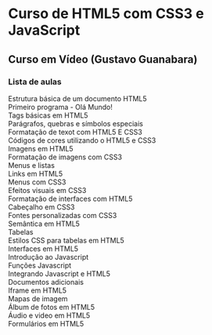 # Curso de HTML5 com CSS3 e JavaScript
## Curso em Vídeo (Gustavo Guanabara)

### Lista de aulas

Estrutura básica de um documento HTML5  
Primeiro programa - Olá Mundo!  
Tags básicas em HTML5  
Parágrafos, quebras e símbolos especiais  
Formatação de texot com HTML5 E CSS3  
Códigos de cores utilizando o HTML5 e CSS3  
Imagens em HTML5  
Formatação de imagens com CSS3  
Menus e listas  
Links em HTML5  
Menus com CSS3  
Efeitos visuais em CSS3  
Formatação de interfaces com HTML5  
Cabeçalho em CSS3  
Fontes personalizadas com CSS3  
Semântica em HTML5  
Tabelas  
Estilos CSS para tabelas em HTML5  
Interfaces em HTML5  
Introdução ao Javascript  
Funções Javascript  
Integrando Javascript e HTML5  
Documentos adicionais  
Iframe em HTML5  
Mapas de imagem  
Álbum de fotos em HTML5  
Áudio e video em HTML5  
Formulários em HTML5  
